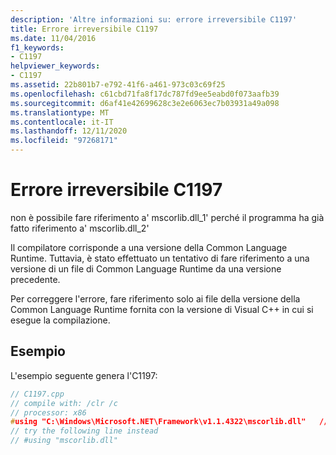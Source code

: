 ```yaml
---
description: 'Altre informazioni su: errore irreversibile C1197'
title: Errore irreversibile C1197
ms.date: 11/04/2016
f1_keywords:
- C1197
helpviewer_keywords:
- C1197
ms.assetid: 22b801b7-e792-41f6-a461-973c03c69f25
ms.openlocfilehash: c61cbd71fa8f17dc787fd9ee5eabd0f073aafb39
ms.sourcegitcommit: d6af41e42699628c3e2e6063ec7b03931a49a098
ms.translationtype: MT
ms.contentlocale: it-IT
ms.lasthandoff: 12/11/2020
ms.locfileid: "97268171"
---
```

# <a name="fatal-error-c1197"></a>Errore irreversibile C1197

non è possibile fare riferimento a' mscorlib.dll_1' perché il programma ha già fatto riferimento a' mscorlib.dll_2'

Il compilatore corrisponde a una versione della Common Language Runtime.  Tuttavia, è stato effettuato un tentativo di fare riferimento a una versione di un file di Common Language Runtime da una versione precedente.

Per correggere l'errore, fare riferimento solo ai file della versione della Common Language Runtime fornita con la versione di Visual C++ in cui si esegue la compilazione.

## <a name="example"></a>Esempio

L'esempio seguente genera l'C1197:

```cpp
// C1197.cpp
// compile with: /clr /c
// processor: x86
#using "C:\Windows\Microsoft.NET\Framework\v1.1.4322\mscorlib.dll"   // C1197
// try the following line instead
// #using "mscorlib.dll"
```
